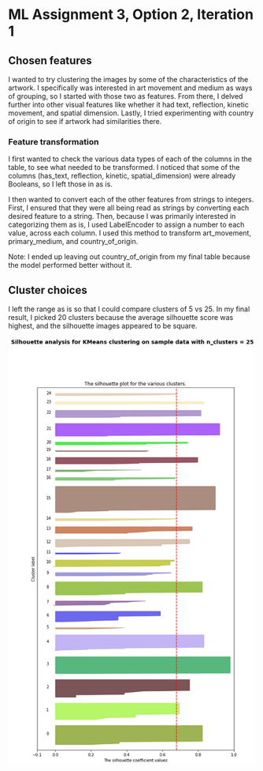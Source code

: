 # ML Assignment 3, Option 2, Iteration 1

## Chosen features

I wanted to try clustering the images by some of the characteristics of the artwork. I specifically was interested in art movement and medium as ways of grouping, so I started with those two as features. From there, I delved further into other visual features like whether it had text, reflection, kinetic movement, and spatial dimension. Lastly, I tried experimenting with country of origin to see if artwork had similarities there.

### Feature transformation

I first wanted to check the various data types of each of the columns in the table, to see what needed to be transformed. I noticed that some of the columns (has_text, reflection, kinetic, spatial_dimension) were already Booleans, so I left those in as is.

I then wanted to convert each of the other features from strings to integers. First, I ensured that they were all being read as strings by converting each desired feature to a string. Then, because I was primarily interested in categorizing them as is, I used LabelEncoder to assign a number to each value, across each column. I used this method to transform art_movement, primary_medium, and country_of_origin.

Note: I ended up leaving out country_of_origin from my final table because the model performed better without it.

## Cluster choices

I left the range as is so that I could compare clusters of 5 vs 25. In my final result, I picked 20 clusters because the average silhouette score was highest, and the silhouette images appeared to be square.

![25 clusters silhouette appeared to perform the best](cluster_25.png)

